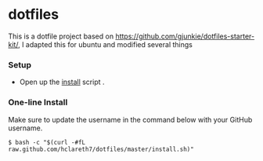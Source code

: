 # dotfiles
This is a dotfile project based on https://github.com/gjunkie/dotfiles-starter-kit/, I adapted this for ubuntu and modified several things 

### Setup

- Open up the [install](https://github.com/hclareth7/dotfiles/blob/mater/install.sh) script .

### One-line Install

Make sure to update the username in the command below with your GitHub username.

```
$ bash -c "$(curl -#fL raw.github.com/hclareth7/dotfiles/master/install.sh)"
```